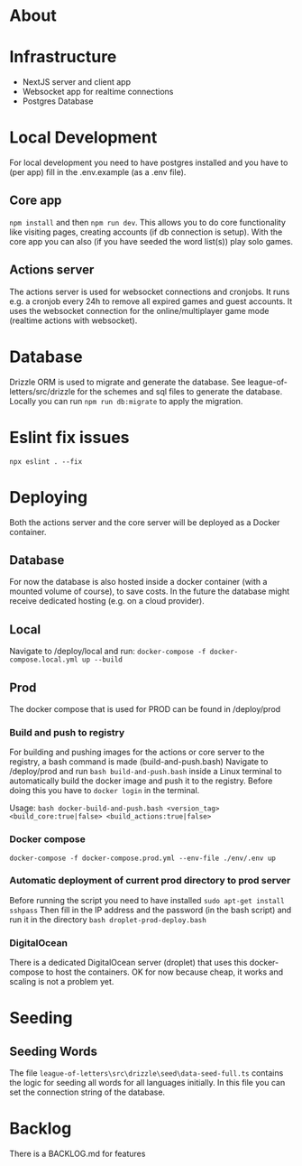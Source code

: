 # About


# Infrastructure
- NextJS server and client app
- Websocket app for realtime connections
- Postgres Database

# Local Development
For local development you need to have postgres installed and you have to (per app) fill in the .env.example (as a .env file).

## Core app
```npm install``` and then ```npm run dev```. This allows you to do core functionality like visiting pages, creating accounts (if db connection is setup). With the core app you can also (if you have seeded the word list(s)) play solo games.

## Actions server
The actions server is used for websocket connections and cronjobs. It runs e.g. a cronjob every 24h to remove all expired games and guest accounts. It uses the websocket connection for the online/multiplayer game mode (realtime actions with websocket).

# Database
Drizzle ORM is used to migrate and generate the database. See league-of-letters/src/drizzle for the schemes and sql files to generate the database. Locally you can run ```npm run db:migrate``` to apply the migration.

# Eslint fix issues 
```npx eslint . --fix```

# Deploying
Both the actions server and the core server will be deployed as a Docker container. 

## Database
For now the database is also hosted inside a docker container (with a mounted volume of course), to save costs. In the future the database might receive dedicated hosting (e.g. on a cloud provider).

## Local
Navigate to /deploy/local and run:
```docker-compose -f docker-compose.local.yml up --build```

## Prod
The docker compose that is used for PROD can be found in /deploy/prod

### Build and push to registry
For building and pushing images for the actions or core server to the registry, a bash command is made (build-and-push.bash)
Navigate to /deploy/prod and run ```bash build-and-push.bash``` inside a Linux terminal to automatically build the docker image and push it to the registry. Before doing this you have to ```docker login``` in the terminal.

Usage:
```bash docker-build-and-push.bash <version_tag> <build_core:true|false> <build_actions:true|false>```

### Docker compose
```docker-compose -f docker-compose.prod.yml --env-file ./env/.env up```

### Automatic deployment of current prod directory to prod server
Before running the script you need to have installed ```sudo apt-get install sshpass```
Then fill in the IP address and the password (in the bash script) and run it in the directory ```bash droplet-prod-deploy.bash```

### DigitalOcean
There is a dedicated DigitalOcean server (droplet) that uses this docker-compose to host the containers. OK for now because cheap, it works and scaling is not a problem yet. 

# Seeding

## Seeding Words
The file ```league-of-letters\src\drizzle\seed\data-seed-full.ts``` contains the logic for seeding all words for all languages initially. In this file you can set the connection string of the database.

# Backlog
There is a BACKLOG.md for features